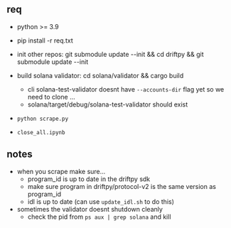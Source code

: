 ## req 
- python >= 3.9
- pip install -r req.txt

- init other repos: git submodule update --init && cd driftpy && git submodule update --init
- build solana validator: cd solana/validator && cargo build 
    - cli solana-test-validator doesnt have `--accounts-dir` flag yet so we need to clone ...
    - solana/target/debug/solana-test-validator should exist 
- `python scrape.py`
- `close_all.ipynb`

## notes
- when you scrape make sure... 
    - program_id is up to date in the driftpy sdk 
    - make sure program in driftpy/protocol-v2 is the same version as program_id 
    - idl is up to date (can use `update_idl.sh` to do this)
- sometimes the validator doesnt shutdown cleanly 
    - check the pid from `ps aux | grep solana` and kill
